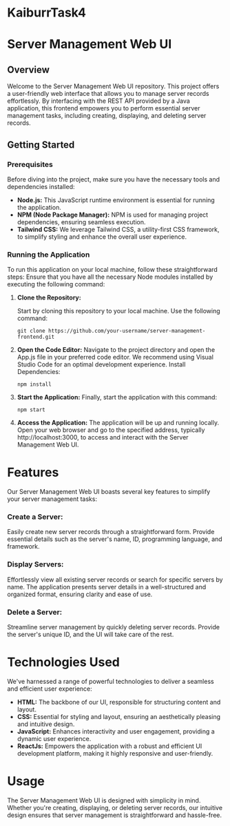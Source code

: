 # KaiburrTask4
# Server Management Web UI


## Overview
Welcome to the Server Management Web UI repository. This project offers a user-friendly web interface that allows you to manage server records effortlessly. By interfacing with the REST API provided by a Java application, this frontend empowers you to perform essential server management tasks, including creating, displaying, and deleting server records.

## Getting Started

### Prerequisites

Before diving into the project, make sure you have the necessary tools and dependencies installed:

- **Node.js:** This JavaScript runtime environment is essential for running the application.
- **NPM (Node Package Manager):** NPM is used for managing project dependencies, ensuring seamless execution.
- **Tailwind CSS:** We leverage Tailwind CSS, a utility-first CSS framework, to simplify styling and enhance the overall user experience.

### Running the Application

To run this application on your local machine, follow these straightforward steps:
Ensure that you have all the necessary Node modules installed by executing the following command:

1. **Clone the Repository:**

   Start by cloning this repository to your local machine. Use the following command:

   ```shell
   git clone https://github.com/your-username/server-management-frontend.git

2. **Open the Code Editor:**
    Navigate to the project directory and open the App.js file in your preferred code editor. We recommend using Visual Studio Code for an optimal development experience.
    Install Dependencies:
    
    ```shell
    npm install

3. **Start the Application:**
    Finally, start the application with this command:
    
    ```shell
    npm start

4. **Access the Application:**
    The application will be up and running locally. Open your web browser and go to the specified address, typically http://localhost:3000, to access and interact with the Server Management Web UI.


# Features
Our Server Management Web UI boasts several key features to simplify your server management tasks:

### Create a Server:
Easily create new server records through a straightforward form. Provide essential details such as the server's name, ID, programming language, and framework.

### Display Servers:
Effortlessly view all existing server records or search for specific servers by name. The application presents server details in a well-structured and organized format, ensuring clarity and ease of use.

### Delete a Server:
Streamline server management by quickly deleting server records. Provide the server's unique ID, and the UI will take care of the rest.

# Technologies Used
We've harnessed a range of powerful technologies to deliver a seamless and efficient user experience:

- **HTML:** The backbone of our UI, responsible for structuring content and layout.
- **CSS:** Essential for styling and layout, ensuring an aesthetically pleasing and intuitive design.
- **JavaScript:** Enhances interactivity and user engagement, providing a dynamic user experience.
- **ReactJs:** Empowers the application with a robust and efficient UI development platform, making it highly responsive and user-friendly.

# Usage
The Server Management Web UI is designed with simplicity in mind. Whether you're creating, displaying, or deleting server records, our intuitive design ensures that server management is straightforward and hassle-free.
